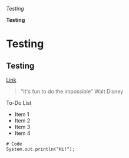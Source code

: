 *Testing*

**Testing**

# Testing

## Testing

[Link](www.google.com)

> "It's fun to do the impossible"
> Walt Disney

To-Do List
* Item 1
* Item 2
* Item 3
* Item 4


```
# Code 
System.out.println("Hi!");
```

